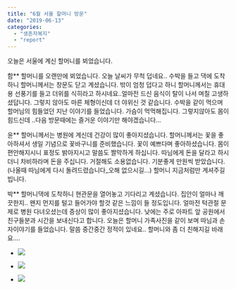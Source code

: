 ```yaml
---
title: "6월 서울 할머니 방문"
date: "2019-06-13"
categories: 
  - "생존자복지"
  - "report"
---
```


오늘은 서울에 계신 할머니를 뵈었습니다.

함\*\* 할머니를 오랜만에 뵈었습니다. 오늘 날씨가 무척 덥네요.. 수박을 들고 댁에 도착하니 할머니께서는 창문도 닫고 계셨습니다. 밖이 엄청 덥다고 하니 할머니께서는 휴대용 선풍기를 들고 더위를 식히라고 하시네요..얼마전 드신 음식이 탈이 나서 며칠 고생하셨답니다. 그렇지 않아도 마른 체형이신데 더 야위신 것 같습니다. 수박을 같이 먹으며 할머님의 힘들었던 지난 이야기를 들었습니다. 가슴이 먹먹해집니다. 그렇지않아도 몸이 힘드신데 ..다음 방문때에는 즐거운 이야기만 해야겠습니다...

윤\*\* 할머니께서는 병원에 계신데 건강이 많이 좋아지셨습니다. 할머니께서는 꽃을 좋아하셔서 생일 기념으로 꽃바구니를 준비했습니다. 꽃이 예쁘다며 좋아하셨습니다. 몸이 편안해지시니 표정도 밝아지시고 말씀도 짤막하게 하십니다. 따님에게 돈을 달라고 하시더니 차비하라며 돈을 주십니다. 거절해도 소용없습니다. 기분좋게 만원씩 받았습니다.(나올때 따님에게 다시 돌려드렸습니다\_오해 없으시길...) 할머니 지금처럼만 계셔주길 빕니다.

박\*\* 할머니댁에 도착하니 현관문을 열어놓고 기다리고 계셨습니다. 집안이 얼마나 깨끗한지.. 왠지 먼지를 털고 들어가야 할것 같은 느낌이 들 정도입니다. 얼마전 턱관절 문제로 병원 다녀오셨는데 증상이 많이 좋아지셨습니다. 낮에는 주로 아파트 앞 공원에서 친구들분과 시간을 보내신다고 합니다. 오늘은 할머니 가족사진을 같이 보며 따님과 손자이야기를 들었습니다. 말씀 중간중간 정적이 있네요.. 할머니와 좀 더 친해지길 바래요....

- [![](https://r2.womenandwar.net/2019/11/6월_1024x768-1024x768.png)](https://r2.womenandwar.net/2019/11/6월_1024x768-1024x768.png)
    
- [![](https://r2.womenandwar.net/2019/11/6월-정기방문-사진_1024x768-1024x768.jpg)](https://r2.womenandwar.net/2019/11/6월-정기방문-사진_1024x768-1024x768.jpg)
    
- [![](https://r2.womenandwar.net/2019/11/6월정기방문사진_할머니2-3-1024x768-1024x768.png)](https://r2.womenandwar.net/2019/11/6월정기방문사진_할머니2-3-1024x768-1024x768.png)
